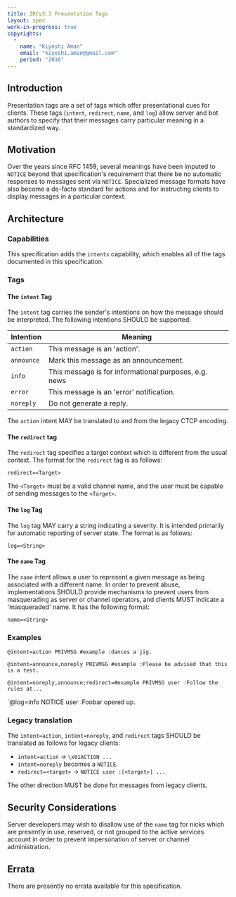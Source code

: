 ```yaml
---
title: IRCv3.3 Presentation Tags
layout: spec
work-in-progress: true
copyrights:
  -
    name: "Kiyoshi Aman"
    email: "kiyoshi.aman@gmail.com"
    period: "2016"
---
```


## Introduction

Presentation tags are a set of tags which offer presentational cues for
clients. These tags (`intent`, `redirect`, `name`, and `log`) allow server
and bot authors to specify that their messages carry particular meaning in
a standardized way.

## Motivation

Over the years since RFC 1459, several meanings have been imputed to `NOTICE`
beyond that specification's requirement that there be no automatic responses
to messages sent via `NOTICE`. Specialized message formats have also become
a de-facto standard for actions and for instructing clients to display
messages in a particular context. 

## Architecture

### Capabilities

This specification adds the `intents` capability, which enables all of the
tags documented in this specification.

### Tags

#### The `intent` Tag

The `intent` tag carries the sender's intentions on how the message should be
interpreted. The following intentions SHOULD be supported:

| Intention   | Meaning                                               |
|-------------|-------------------------------------------------------|
| `action`    | This message is an 'action'.                          |
| `announce`  | Mark this message as an announcement.                 |
| `info`      | This message is for informational purposes, e.g. news |
| `error`     | This message is an 'error' notification.              |
| `noreply`   | Do not generate a reply.                              |

The `action` intent MAY be translated to and from the legacy CTCP encoding.

#### The `redirect` tag

The `redirect` tag specifies a target context which is different from the usual
context. The format for the `redirect` tag is as follows:

    redirect=<Target>

The `<Target>` must be a valid channel name, and the user must be capable of
sending messages to the `<Target>`.

#### The `log` Tag

The `log` tag MAY carry a string indicating a severity. It is intended
primarily for automatic reporting of server state. The format is as follows:

    log=<String>

#### The `name` Tag

The `name` intent allows a user to represent a given message as being
associated with a different name. In order to prevent abuse, implementations
SHOULD provide mechanisms to prevent users from masquerading as server or
channel operators, and clients MUST indicate a 'masqueraded' name. It has the
following format:

    name=<String>

### Examples

`@intent=action PRIVMSG #example :dances a jig.`

`@intent=announce,noreply PRIVMSG #example :Please be advised that this is a test.`

`@intent=noreply,announce;redirect=#example PRIVMSG user :Follow the rules at...`

`@log=info NOTICE user :Foobar opered up.

### Legacy translation

The `intent=action`, `intent=noreply`, and `redirect` tags SHOULD be
translated as follows for legacy clients:

* `intent=action` → `\x01ACTION ...`
* `intent=noreply` becomes a `NOTICE`.
* `redirect=<target>` → `NOTICE user :[<target>] ...`

The other direction MUST be done for messages from legacy clients.

## Security Considerations

Server developers may wish to disallow use of the `name` tag for nicks which
are presently in use, reserved, or not grouped to the active services account
in order to prevent impersonation of server or channel administration.

## Errata

There are presently no errata available for this specification.
